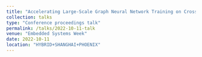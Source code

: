 ```yaml
---
title: "Accelerating Large-Scale Graph Neural Network Training on Crossbar Diet"
collection: talks
type: "Conference proceedings talk"
permalink: /talks/2022-10-11-talk
venue: "Embedded Systems Week"
date: 2022-10-11
location: "HYBRID+SHANGHAI+PHOENIX"
---
```

